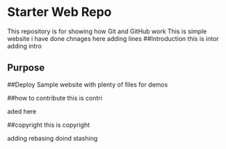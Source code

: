 # Starter Web Repo

This repository is for showing how Git and GitHub work
This is simple website
i have done chnages here
adding lines
##Introduction
this  is intor
adding intro

## Purpose
##Deploy
Sample website with plenty of files for demos

##how to contribute
this is contri

aded  here

##copyright
this is copyright

adding rebasing
doind stashing


